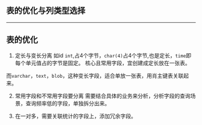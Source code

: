 ## 表的优化与列类型选择


---

## 表的优化

1. 定长与变长分离
如id `int`,占4个字节，`char(4)`占4个字节,也是定长，`time`即每个单元值占的字节是固定。
核心且常用字段，宜创建成定长放在一张表。

而`varchar`，`text`，`blob`，这种变长字段，适合单放一张表，用肖主键表关联起来。

2. 常用字段和不常用字段要分离
需要结合具体的业务来分析，分析字段的查询场景，查询频率低的字段，单独拆分出来。

3. 在一对多，需要关联统计的字段上，添加冗余字段。



